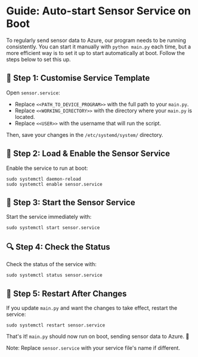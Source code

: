 # Guide: Auto-start Sensor Service on Boot

To regularly send sensor data to Azure, our program needs to be running consistently. You can start it manually with `python main.py` each time, but a more efficient way is to set it up to start automatically at boot. Follow the steps below to set this up.

## 📄 Step 1: Customise Service Template

Open `sensor.service`:
- Replace `<<PATH_TO_DEVICE_PROGRAM>>` with the full path to your `main.py`.
- Replace `<<WORKING_DIRECTORY>>` with the directory where your `main.py` is located.
- Replace `<<USER>>` with the username that will run the script.

Then, save your changes in the `/etc/systemd/system/` directory.

## 🔄 Step 2: Load & Enable the Sensor Service

Enable the service to run at boot:

```
sudo systemctl daemon-reload
sudo systemctl enable sensor.service
```

## 🚀 Step 3: Start the Sensor Service

Start the service immediately with:

```
sudo systemctl start sensor.service
```

## 🔍 Step 4: Check the Status

Check the status of the service with:

```
sudo systemctl status sensor.service
```

## 🔄 Step 5: Restart After Changes

If you update `main.py` and want the changes to take effect, restart the service:

```
sudo systemctl restart sensor.service
```

That's it! `main.py` should now run on boot, sending sensor data to Azure. 🎉

Note: Replace `sensor.service` with your service file's name if different.